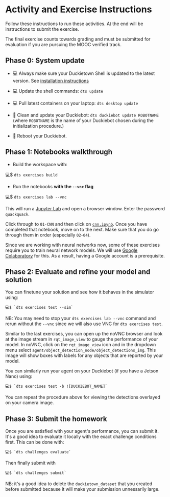 # Activity and Exercise Instructions

Follow these instructions to run these activities. At the end will be instructions to submit the exercise.

The final exercise counts towards grading and must be submitted for evaluation if you are pursuing the MOOC verified track.

## Phase 0: System update

- 💻 Always make sure your Duckietown Shell is updated to the latest version. See [installation instructions](https://github.com/duckietown/duckietown-shell)

- 💻 Update the shell commands: `dts update`

- 💻 Pull latest containers on your laptop: `dts desktop update`

- 🚙 Clean and update your Duckiebot: `dts duckiebot update ROBOTNAME` (where `ROBOTNAME` is the name of your Duckiebot chosen during the initialization procedure.)

- 🚙 Reboot your Duckiebot.


## Phase 1: Notebooks walkthrough

 - Build the workspace with:

  💻$ `dts exercises build`
  
 - Run the notebooks **with the `--vnc` flag**

  💻$ `dts exercises lab --vnc`
  
This will run a [Jupyter Lab][lab] and open a browser window. Enter the password `quackquack`.

[lab]: https://jupyterlab.readthedocs.io/en/stable/

Click through to `01-CNN` and then click on [`cnn.ipynb`](localhost:8888/lab/tree/01-CNN/cnn.ipynb). Once you have completed that notebook, move on to the next. Make sure that you do go through them in order (especially `02`-`04`).

Since we are working with neural networks now, some of these exercises require you to train neural network models. We will use [Google Colaboratory](https://colab.research.google.com/) for this. As a result, having a Google account is a prerequisite. 



## Phase 2: Evaluate and refine your model and solution

You can finetune your solution and see how it behaves in the simulator using:

    💻$ `dts exercises test --sim` 

NB: You may need to stop your `dts exercises lab --vnc` command and rerun without the `--vnc` since we will also use VNC
for `dts exercises test`.

Similar to the last exercises, you can open up the noVNC browser and look at the image stream in `rqt_image_view` to 
gauge the performance of your model. In noVNC, click on the `rqt_image_view` icon and in the dropdown menu select 
`agent/object_detection_node/object_detections_img`. This image will show boxes with labels for any objects that
are reported by your model. 

You can similarly run your agent on your Duckiebot (if you have a Jetson Nano) using:

    💻$ `dts exercises test -b ![DUCKIEBOT_NAME]`

You can repeat the procedure above for viewing the detections overlayed on your camera image.


## Phase 3: Submit the homework

Once you are satisfied with your agent's performance, you can submit it. It's a good idea to evaluate it locally with the exact challenge conditions first. This can be done with:

    💻$ `dts challenges evaluate`
    
Then finally submit with 

    💻$ `dts challenges submit`

NB: it's a good idea to delete the `duckietown_dataset` that you created before submitted because it will make 
your submission unnessarily large. 